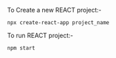 To Create a new REACT project:-
```
npx create-react-app project_name
```

To run REACT project:-
```
npm start
```
